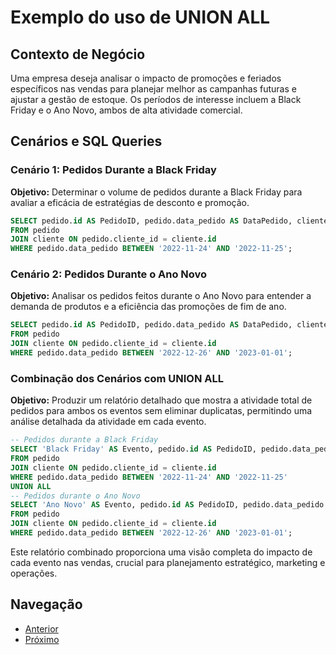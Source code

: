 # Exemplo do uso de UNION ALL

## Contexto de Negócio
Uma empresa deseja analisar o impacto de promoções e feriados específicos nas vendas para planejar melhor as campanhas futuras e ajustar a gestão de estoque. Os períodos de interesse incluem a Black Friday e o Ano Novo, ambos de alta atividade comercial.

## Cenários e SQL Queries

### Cenário 1: Pedidos Durante a Black Friday
**Objetivo:** Determinar o volume de pedidos durante a Black Friday para avaliar a eficácia de estratégias de desconto e promoção.

```sql
SELECT pedido.id AS PedidoID, pedido.data_pedido AS DataPedido, cliente.nome AS ClienteNome
FROM pedido
JOIN cliente ON pedido.cliente_id = cliente.id
WHERE pedido.data_pedido BETWEEN '2022-11-24' AND '2022-11-25';
```

### Cenário 2: Pedidos Durante o Ano Novo
**Objetivo:** Analisar os pedidos feitos durante o Ano Novo para entender a demanda de produtos e a eficiência das promoções de fim de ano.

```sql
SELECT pedido.id AS PedidoID, pedido.data_pedido AS DataPedido, cliente.nome AS ClienteNome
FROM pedido
JOIN cliente ON pedido.cliente_id = cliente.id
WHERE pedido.data_pedido BETWEEN '2022-12-26' AND '2023-01-01';
```

### Combinação dos Cenários com UNION ALL
**Objetivo:** Produzir um relatório detalhado que mostra a atividade total de pedidos para ambos os eventos sem eliminar duplicatas, permitindo uma análise detalhada da atividade em cada evento.

```sql
-- Pedidos durante a Black Friday
SELECT 'Black Friday' AS Evento, pedido.id AS PedidoID, pedido.data_pedido AS DataPedido, cliente.nome AS ClienteNome
FROM pedido
JOIN cliente ON pedido.cliente_id = cliente.id
WHERE pedido.data_pedido BETWEEN '2022-11-24' AND '2022-11-25'
UNION ALL
-- Pedidos durante o Ano Novo
SELECT 'Ano Novo' AS Evento, pedido.id AS PedidoID, pedido.data_pedido AS DataPedido, cliente.nome AS ClienteNome
FROM pedido
JOIN cliente ON pedido.cliente_id = cliente.id
WHERE pedido.data_pedido BETWEEN '2022-12-26' AND '2023-01-01';
```

Este relatório combinado proporciona uma visão completa do impacto de cada evento nas vendas, crucial para planejamento estratégico, marketing e operações.



## Navegação
- [Anterior](14-exemplo-union.md)
- [Próximo](16-fase2-o-escopo-aumentou.md)

